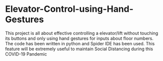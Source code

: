 # Elevator-Control-using-Hand-Gestures
This project is all about effective controlling a elevator/lift without touching its buttons and only using hand gestures for inputs about floor numbers. The code has been written in python and Spider IDE has been used. This feature will be extremely useful to maintain Social Distancing during this COVID-19 Pandemic
